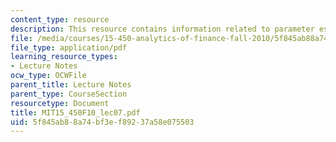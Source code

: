 ```yaml
---
content_type: resource
description: This resource contains information related to parameter estimation.
file: /media/courses/15-450-analytics-of-finance-fall-2010/5f845ab88a74bf3ef89237a58e075503_MIT15_450F10_lec07.pdf
file_type: application/pdf
learning_resource_types:
- Lecture Notes
ocw_type: OCWFile
parent_title: Lecture Notes
parent_type: CourseSection
resourcetype: Document
title: MIT15_450F10_lec07.pdf
uid: 5f845ab8-8a74-bf3e-f892-37a58e075503
---
```

